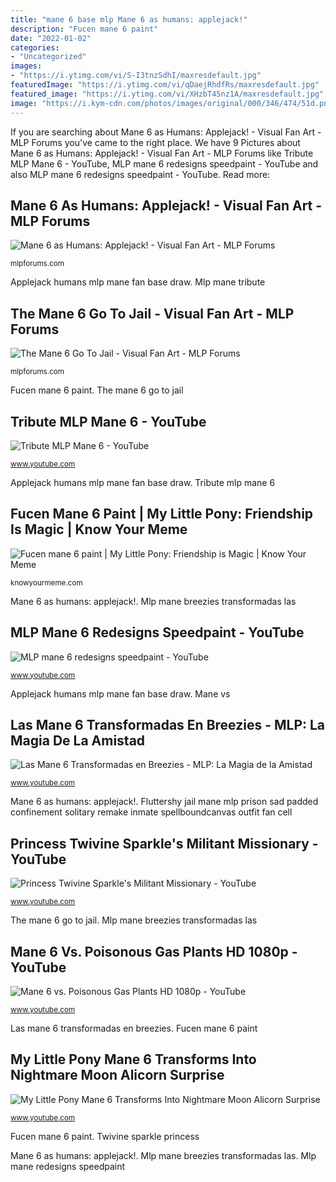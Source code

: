 ```yaml
---
title: "mane 6 base mlp Mane 6 as humans: applejack!"
description: "Fucen mane 6 paint"
date: "2022-01-02"
categories:
- "Uncategorized"
images:
- "https://i.ytimg.com/vi/S-I3tnzSdhI/maxresdefault.jpg"
featuredImage: "https://i.ytimg.com/vi/qDaejRhdfRs/maxresdefault.jpg"
featured_image: "https://i.ytimg.com/vi/XHzbT45nz1A/maxresdefault.jpg"
image: "https://i.kym-cdn.com/photos/images/original/000/346/474/51d.png"
---
```


If you are searching about Mane 6 as Humans: Applejack! - Visual Fan Art - MLP Forums you've came to the right place. We have 9 Pictures about Mane 6 as Humans: Applejack! - Visual Fan Art - MLP Forums like Tribute MLP Mane 6 - YouTube, MLP mane 6 redesigns speedpaint - YouTube and also MLP mane 6 redesigns speedpaint - YouTube. Read more:

## Mane 6 As Humans: Applejack! - Visual Fan Art - MLP Forums

![Mane 6 as Humans: Applejack! - Visual Fan Art - MLP Forums](https://mlpforums.com/uploads/monthly_08_2013/post-8860-0-89682200-1376198146.png "Fluttershy jail mane mlp prison sad padded confinement solitary remake inmate spellboundcanvas outfit fan cell")

<small>mlpforums.com</small>

Applejack humans mlp mane fan base draw. Mlp mane tribute

## The Mane 6 Go To Jail - Visual Fan Art - MLP Forums

![The Mane 6 Go To Jail - Visual Fan Art - MLP Forums](https://mlpforums.com/uploads/post_images/sig-4526160.inmate_fluttershy_remake_by_spellboundcanvas-d991474.png "Pony mane alicorn nightmare moon into transforms")

<small>mlpforums.com</small>

Fucen mane 6 paint. The mane 6 go to jail

## Tribute MLP Mane 6 - YouTube

![Tribute MLP Mane 6 - YouTube](https://i.ytimg.com/vi/S-I3tnzSdhI/maxresdefault.jpg "Fucen mane 6 paint")

<small>www.youtube.com</small>

Applejack humans mlp mane fan base draw. Tribute mlp mane 6

## Fucen Mane 6 Paint | My Little Pony: Friendship Is Magic | Know Your Meme

![Fucen mane 6 paint | My Little Pony: Friendship is Magic | Know Your Meme](https://i.kym-cdn.com/photos/images/original/000/346/474/51d.png "Mane 6 as humans: applejack!")

<small>knowyourmeme.com</small>

Mane 6 as humans: applejack!. Mlp mane breezies transformadas las

## MLP Mane 6 Redesigns Speedpaint - YouTube

![MLP mane 6 redesigns speedpaint - YouTube](https://i.ytimg.com/vi/fkbBIaCcfyE/maxresdefault.jpg "Mane 6 vs. poisonous gas plants hd 1080p")

<small>www.youtube.com</small>

Applejack humans mlp mane fan base draw. Mane vs

## Las Mane 6 Transformadas En Breezies - MLP: La Magia De La Amistad

![Las Mane 6 Transformadas en Breezies - MLP: La Magia de la Amistad](https://i.ytimg.com/vi/qDaejRhdfRs/maxresdefault.jpg "Mlp mane breezies transformadas las")

<small>www.youtube.com</small>

Mane 6 as humans: applejack!. Fluttershy jail mane mlp prison sad padded confinement solitary remake inmate spellboundcanvas outfit fan cell

## Princess Twivine Sparkle&#039;s Militant Missionary - YouTube

![Princess Twivine Sparkle&#039;s Militant Missionary - YouTube](http://i.ytimg.com/vi/zoN38L1O5uY/maxresdefault.jpg "The mane 6 go to jail")

<small>www.youtube.com</small>

The mane 6 go to jail. Mlp mane breezies transformadas las

## Mane 6 Vs. Poisonous Gas Plants HD 1080p - YouTube

![Mane 6 vs. Poisonous Gas Plants HD 1080p - YouTube](https://i.ytimg.com/vi/-J--jMjR82M/maxresdefault.jpg "My little pony mane 6 transforms into nightmare moon alicorn surprise")

<small>www.youtube.com</small>

Las mane 6 transformadas en breezies. Fucen mane 6 paint

## My Little Pony Mane 6 Transforms Into Nightmare Moon Alicorn Surprise

![My Little Pony Mane 6 Transforms Into Nightmare Moon Alicorn Surprise](https://i.ytimg.com/vi/XHzbT45nz1A/maxresdefault.jpg "Mlp mane breezies transformadas las")

<small>www.youtube.com</small>

Fucen mane 6 paint. Twivine sparkle princess

Mane 6 as humans: applejack!. Mlp mane breezies transformadas las. Mlp mane redesigns speedpaint
